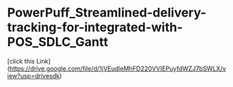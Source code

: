 # PowerPuff_Streamlined-delivery-tracking-for-integrated-with-POS_SDLC_Gantt
[click this Link] (https://drive.google.com/file/d/1jVEudleMhFD220VVIEPuyfdWZJ7bSWLX/view?usp=drivesdk)
